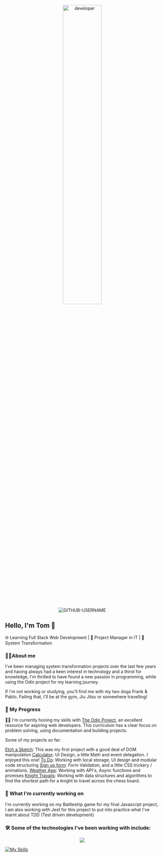 <div align="center">
<img src="https://github.com/TomJS14/TomJS14/assets/133436558/24173c19-74b9-4caa-9fc2-afa176280fd6" alt="developer" width="50%" style="border-radius: 10px" />
  
</div>

<p align="center"> <img src="https://komarev.com/ghpvc/?username=TomJS14&label=Profile%20views&color=24ab77&style=flat" alt="GITHUB-USERNAME" /> </p>

##  Hello, I'm Tom 👋

🌐 Learning Full Stack Web Development | 🚀 Project Manager in IT | 🌟 System Transformation

### 👨‍💻About me

I've been managing system transformation projects over the last few years and having always had a keen interest in technology and a thirst for knowledge, I'm thrilled to have found a new passion in programming, while using the Odin project for my learning journey.

If i'm not working or studying, you'll find me with my two dogs Frank & Pablo. Failing that, I'll be at the gym, Jiu Jitsu or somewhere travelling!

### 🚀 My Progress

👨‍💻 I'm currently honing my skills with [The Odin Project](https://www.theodinproject.com/), an excellent resource for aspiring web developers. This curriculum has a clear focus on problem solving, using documentation and building projects.

Some of my projects so far: 

[Etch a Sketch](https://github.com/TomJS14/etch-a-sketch):  This was my first project with a good deal of DOM manipulation
[Calculator](https://github.com/TomJS14/calculator): UI Design, a little Math and event delegation. I enjoyed this one!
[To Do](https://github.com/TomJS14/to-do): Working with local storage, UI design and modular code structuring
[Sign up form](https://github.com/TomJS14/user-form): Form Validation, and a little CSS trickery / animations.
[Weather App](https://github.com/TomJS14/weather-app): Working with API's, Async functions and promises
[Knight Travails](https://github.com/TomJS14/knight-travails): Working with data structures and algorithms to find the shortest path for a knight to travel across the chess board.

### 🌱 What I'm currently working on

I'm currently working on my Battleship game for my final Javascript project, I am also working with Jest for this project to put into practice what I've learnt about TDD (Test driven development)



### 🛠️ Some of the technologies I've been working with include:

<p align="center">
  <a href="https://skillicons.dev">
    <img src="https://skillicons.dev/icons?i=js,html,css,webpack,jest,vscode,github" />
  </a>
</p>

[![My Skills](https://skillicons.dev/icons?i=js,html,css,webpack,jest,vscode,github)](https://skillicons.dev)



<!---
TomJS14/TomJS14 is a ✨ special ✨ repository because its `README.md` (this file) appears on your GitHub profile.
You can click the Preview link to take a look at your changes.
--->
